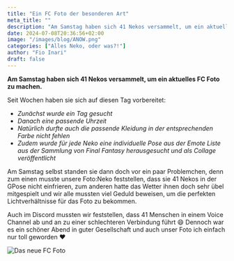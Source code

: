 ```yaml
---
title: "Ein FC Foto der besonderen Art"
meta_title: ""
description: "Am Samstag haben sich 41 Nekos versammelt, um ein aktuelles FC Foto zu machen."
date: 2024-07-08T20:36:56+02:00
image: "/images/blog/ANOW.png"
categories: ["Alles Neko, oder was?!"]
author: "Fio Inari"
draft: false
---
```


**Am Samstag haben sich 41 Nekos versammelt, um ein aktuelles FC Foto zu machen.**

Seit Wochen haben sie sich auf diesen Tag vorbereitet:

* *Zunächst wurde ein Tag gesucht*
* *Danach eine passende Uhrzeit*
* *Natürlich durfte auch die passende Kleidung in der entsprechenden Farbe nicht fehlen*
* *Zudem wurde für jede Neko eine individuelle Pose aus der Emote Liste aus der Sammlung von Final Fantasy herausgesucht und als Collage veröffentlicht*

Am Samstag selbst standen sie dann doch vor ein paar Problemchen, denn zum einen musste unsere Foto:Neko feststellen, dass sie 41 Nekos in der GPose nicht einfrieren, zum anderen hatte das Wetter ihnen doch sehr übel mitgespielt und wir alle mussten viel Geduld beweisen, um die perfekten Lichtverhältnisse für das Foto zu bekommen.

Auch im Discord mussten wir feststellen, dass 41 Menschen in einem Voice Channel ab und an zu einer schlechteren Verbindung führt :smile:
Dennoch war es ein schöner Abend in guter Gesellschaft und auch unser Foto ich einfach nur toll geworden :hearts:

![Das neue FC Foto](images/blog/screenshots/1720463804-ANOW_FCFoto.jpg)